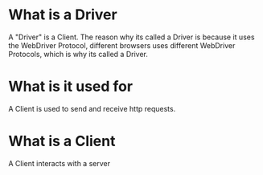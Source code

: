 # What is a Driver
A "Driver" is a Client.
The reason why its called a Driver is because it uses the WebDriver Protocol, different browsers uses different WebDriver Protocols, which is why its called a Driver.

# What is it used for
A Client is used to send and receive http requests.

# What is a Client
A Client interacts with a server
